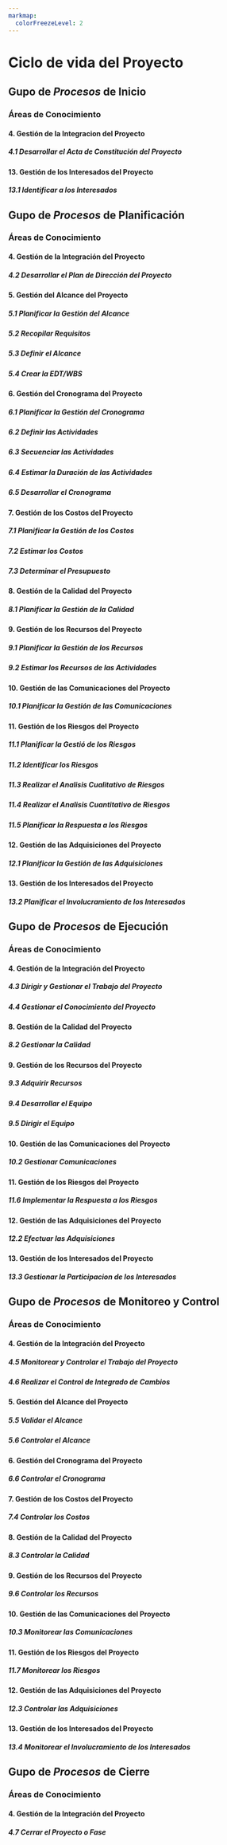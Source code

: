 ```yaml
---
markmap:
  colorFreezeLevel: 2
---
```


# Ciclo de vida del Proyecto

## Gupo de _Procesos_ de **Inicio**

### Áreas de Conocimiento

#### 4. Gestión de la Integracion del Proyecto

##### 4.1 Desarrollar el Acta de Constitución del Proyecto

#### 13. Gestión de los Interesados del Proyecto

##### 13.1 Identificar a los Interesados

## Gupo de _Procesos_ de **Planificación**

### Áreas de Conocimiento

#### 4. Gestión de la Integración del Proyecto

##### 4.2 Desarrollar el Plan de Dirección del Proyecto

#### 5. Gestión del Alcance del Proyecto

##### 5.1 Planificar la Gestión del Alcance

##### 5.2 Recopilar Requisitos

##### 5.3 Definir el Alcance

##### 5.4 Crear la EDT/WBS

#### 6. Gestión del Cronograma del Proyecto

##### 6.1 Planificar la Gestión del Cronograma

##### 6.2 Definir las Actividades

##### 6.3 Secuenciar las Actividades

##### 6.4 Estimar la Duración de las Actividades

##### 6.5 Desarrollar el Cronograma

#### 7. Gestión de los Costos del Proyecto

##### 7.1 Planificar la Gestión de los Costos

##### 7.2 Estimar los Costos

##### 7.3 Determinar el Presupuesto

#### 8. Gestión de la Calidad del Proyecto

##### 8.1 Planificar la Gestión de la Calidad

#### 9. Gestión de los Recursos del Proyecto

##### 9.1 Planificar la Gestión de los Recursos

##### 9.2 Estimar los Recursos de las Actividades

#### 10. Gestión de las Comunicaciones del Proyecto

##### 10.1 Planificar la Gestión de las Comunicaciones

#### 11. Gestión de los Riesgos del Proyecto

##### 11.1 Planificar la Gestió de los Riesgos

##### 11.2 Identificar los Riesgos

##### 11.3 Realizar el Analisis Cualitativo de Riesgos

##### 11.4 Realizar el Analisis Cuantitativo de Riesgos

##### 11.5 Planificar la Respuesta a los Riesgos

#### 12. Gestión de las Adquisiciones del Proyecto

##### 12.1 Planificar la Gestión de las Adquisiciones

#### 13. Gestión de los Interesados del Proyecto

##### 13.2 Planificar el Involucramiento de los Interesados

## Gupo de _Procesos_ de **Ejecución**

### Áreas de Conocimiento

#### 4. Gestión de la Integración del Proyecto

##### 4.3 Dirigir y Gestionar el Trabajo del Proyecto

##### 4.4 Gestionar el Conocimiento del Proyecto

#### 8. Gestión de la Calidad del Proyecto

##### 8.2 Gestionar la Calidad

#### 9. Gestión de los Recursos del Proyecto

##### 9.3 Adquirir Recursos

##### 9.4 Desarrollar el Equipo

##### 9.5 Dirigir el Equipo

#### 10. Gestión de las Comunicaciones del Proyecto

##### 10.2 Gestionar Comunicaciones

#### 11. Gestión de los Riesgos del Proyecto

##### 11.6 Implementar la Respuesta a los Riesgos

#### 12. Gestión de las Adquisiciones del Proyecto

##### 12.2 Efectuar las Adquisiciones

#### 13. Gestión de los Interesados del Proyecto

##### 13.3 Gestionar la Participacion de los Interesados

## Gupo de _Procesos_ de **Monitoreo** y **Control**

### Áreas de Conocimiento

#### 4. Gestión de la Integración del Proyecto

##### 4.5 Monitorear y Controlar el Trabajo del Proyecto

##### 4.6 Realizar el Control de Integrado de Cambios

#### 5. Gestión del Alcance del Proyecto

##### 5.5 Validar el Alcance

##### 5.6 Controlar el Alcance

#### 6. Gestión del Cronograma del Proyecto

##### 6.6 Controlar el Cronograma

#### 7. Gestión de los Costos del Proyecto

##### 7.4 Controlar los Costos

#### 8. Gestión de la Calidad del Proyecto

##### 8.3 Controlar la Calidad

#### 9. Gestión de los Recursos del Proyecto

##### 9.6 Controlar los Recursos

#### 10. Gestión de las Comunicaciones del Proyecto

##### 10.3 Monitorear las Comunicaciones

#### 11. Gestión de los Riesgos del Proyecto

##### 11.7 Monitorear los Riesgos

#### 12. Gestión de las Adquisiciones del Proyecto

##### 12.3 Controlar las Adquisiciones

#### 13. Gestión de los Interesados del Proyecto

##### 13.4 Monitorear el Involucramiento de los Interesados

## Gupo de _Procesos_ de **Cierre**

### Áreas de Conocimiento

#### 4. Gestión de la Integración del Proyecto

##### 4.7 Cerrar el Proyecto o Fase
